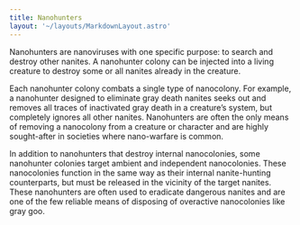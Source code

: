 ```yaml
---
title: Nanohunters
layout: '~/layouts/MarkdownLayout.astro'
---
```

Nanohunters are nanoviruses with one specific purpose: to search and destroy
other nanites. A nanohunter colony can be injected into a living creature to
destroy some or all nanites already in the creature.

Each nanohunter colony combats a single type of nanocolony. For example, a
nanohunter designed to eliminate gray death nanites seeks out and removes all
traces of inactivated gray death in a creature’s system, but completely
ignores all other nanites. Nanohunters are often the only means of removing a
nanocolony from a creature or character and are highly sought-after in
societies where nano-warfare is common.

In addition to nanohunters that destroy internal nanocolonies, some nanohunter
colonies target ambient and independent nanocolonies. These nanocolonies
function in the same way as their internal nanite-hunting counterparts, but
must be released in the vicinity of the target nanites. These nanohunters are
often used to eradicate dangerous nanites and are one of the few reliable
means of disposing of overactive nanocolonies like gray goo.

